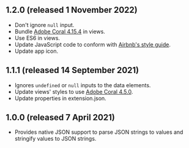 1.2.0 (released 1 November 2022)
--------------------------------

- Don't ignore `null` input.
- Bundle [Adobe Coral 4.15.4](https://opensource.adobe.com/coral-spectrum/documentation/) in views.
- Use ES6 in views.
- Update JavaScript code to conform with [Airbnb's style guide](https://github.com/airbnb/javascript).
- Update app icon.

1.1.1 (released 14 September 2021)
----------------------------------

- Ignores `undefined` or `null` inputs to the data elements.
- Update views' styles to use [Adobe Coral 4.5.0](https://opensource.adobe.com/coral-spectrum/documentation/).
- Update properties in extension.json.

1.0.0 (released 7 April 2021)
-----------------------------

- Provides native JSON support to parse JSON strings to values and stringify values to JSON strings.
